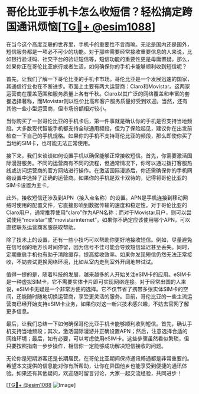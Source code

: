# 哥伦比亚手机卡怎么收短信？轻松搞定跨国通讯烦恼[[TG💪+ @esim1088](https://t.me/s/esim1088)]

在当今这个高度互联的世界里，手机卡的重要性不言而喻。无论是国内还是国外，短信服务都是一项必不可少的功能。对于那些需要经常接收重要信息的人来说，比如银行验证码、社交平台的验证短信等，短信功能的重要性更是毋庸置疑。那么，如果你正在哥伦比亚旅行或者生活，如何确保你的手机卡能够顺利收到短信呢？

首先，让我们了解一下哥伦比亚的手机卡市场。哥伦比亚是一个发展迅速的国家，其通信行业也在不断进步。市面上主要有两大运营商：Claro和Movistar。这两家运营商在覆盖范围和服务质量上各有千秋。Claro以其广泛的网络覆盖和丰富的套餐选择著称，而Movistar则以性价比高和客户服务质量好受到欢迎。当然，还有其他一些小型运营商，但市场份额相对较小。

当你购买了一张哥伦比亚的手机卡后，第一件事就是确认你的手机是否支持当地频段。大多数现代智能手机都支持全球通用频段，但为了保险起见，建议你在出发前检查一下自己的手机规格。如果你的手机不支持哥伦比亚的频段，那么即使你买了当地的SIM卡，也可能无法正常使用。

接下来，我们来谈谈如何设置手机以确保能够正常接收短信。首先，你需要激活国际漫游服务。不同的运营商有不同的流程，但通常情况下，你可以通过拨打客服热线或访问运营商的官方网站进行操作。在激活国际漫游后，你还需确保你的手机网络设置中选择了正确的运营商。如果你的手机是双卡双待的，记得将哥伦比亚的SIM卡设置为主卡。

此外，接收短信还涉及到APN（接入点名称）的设置。APN是手机连接到移动网络时使用的配置文件，它直接影响到数据传输的速度和稳定性。对于哥伦比亚的Claro用户，通常推荐使用“claro”作为APN名称；而对于Movistar用户，则可以尝试使用“movistar”或“movistarinternet”。如果你不确定应该使用哪个APN，可以直接联系运营商客服获取帮助。

除了技术上的设置，还有一些小技巧可以帮助你更好地接收短信。例如，尽量避免在信号弱的地方长时间停留，因为信号不佳可能会导致短信延迟甚至丢失。同时，定期重启手机也有助于清除缓存，提高接收效率。如果你发现短信仍然无法正常接收，不妨尝试更换网络环境，比如从室内走到室外开阔地带试试。

值得一提的是，随着科技的发展，越来越多的人开始关注eSIM卡的应用。eSIM卡是一种虚拟SIM卡，它不需要实体卡片即可实现网络连接。对于经常出国的人来说，eSIM卡无疑是一个非常方便的选择。它不仅节省了携带多张实体SIM卡的空间，还能随时随地切换运营商，享受更灵活的服务。目前，哥伦比亚的一些主流运营商已经开始支持eSIM卡业务，如果你对这一新兴技术感兴趣，不妨去官网了解更多信息。

最后，让我们总结一下如何确保哥伦比亚手机卡能够顺利收到短信。首先，确认手机支持当地频段；其次，激活国际漫游并正确设置APN；然后，注意选择合适的网络环境；最后，如有必要，可以考虑使用eSIM卡。这些步骤虽然看似繁琐，但只要按照指南一步步操作，相信你一定能够成功解决短信接收的问题。

无论你是短期游客还是长期居民，在哥伦比亚期间保持通讯畅通都是非常重要的。希望本文提供的信息能对你有所帮助，让你在异国他乡也能享受到便捷的通讯体验。如果还有其他疑问，欢迎随时留言讨论，大家一起交流经验，共同进步！

[[TG💪+ @esim1088](https://t.me/s/esim1088) ![Image](https://i.postimg.cc/4NQfJmqS/Snipaste-2025-05-13-00-14-12.png)]